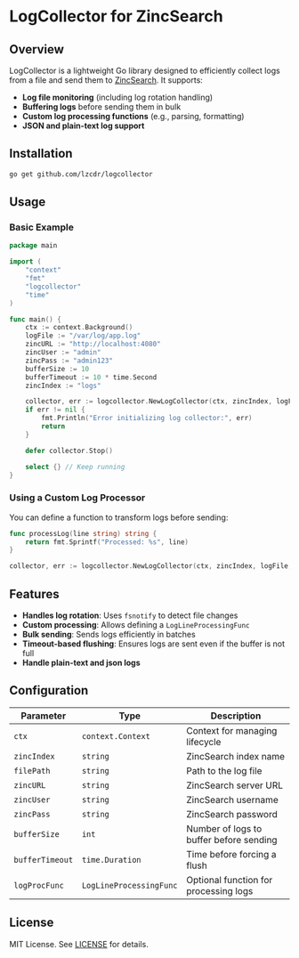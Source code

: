 # LogCollector for ZincSearch

## Overview
LogCollector is a lightweight Go library designed to efficiently collect logs from a file and send them to [ZincSearch](https://zincsearch.com). It supports:
- **Log file monitoring** (including log rotation handling)
- **Buffering logs** before sending them in bulk
- **Custom log processing functions** (e.g., parsing, formatting)
- **JSON and plain-text log support**

## Installation
```sh
go get github.com/lzcdr/logcollector
```

## Usage
### Basic Example
```go
package main

import (
	"context"
	"fmt"
	"logcollector"
	"time"
)

func main() {
	ctx := context.Background()
	logFile := "/var/log/app.log"
	zincURL := "http://localhost:4080"
	zincUser := "admin"
	zincPass := "admin123"
	bufferSize := 10
	bufferTimeout := 10 * time.Second
	zincIndex := "logs"

	collector, err := logcollector.NewLogCollector(ctx, zincIndex, logFile, zincURL, zincUser, zincPass, bufferSize, bufferTimeout, nil)
	if err != nil {
		fmt.Println("Error initializing log collector:", err)
		return
	}

	defer collector.Stop()

	select {} // Keep running
}
```

### Using a Custom Log Processor
You can define a function to transform logs before sending:
```go
func processLog(line string) string {
	return fmt.Sprintf("Processed: %s", line)
}

collector, err := logcollector.NewLogCollector(ctx, zincIndex, logFile, zincURL, zincUser, zincPass, bufferSize, bufferTimeout, processLog)
```

## Features
- **Handles log rotation**: Uses `fsnotify` to detect file changes
- **Custom processing**: Allows defining a `LogLineProcessingFunc`
- **Bulk sending**: Sends logs efficiently in batches
- **Timeout-based flushing**: Ensures logs are sent even if the buffer is not full
- **Handle plain-text and json logs**

## Configuration
| Parameter       | Type                      | Description |
|---------------|-------------------------|-------------|
| `ctx`         | `context.Context`        | Context for managing lifecycle |
| `zincIndex`   | `string`                 | ZincSearch index name |
| `filePath`    | `string`                 | Path to the log file |
| `zincURL`     | `string`                 | ZincSearch server URL |
| `zincUser`    | `string`                 | ZincSearch username |
| `zincPass`    | `string`                 | ZincSearch password |
| `bufferSize`  | `int`                     | Number of logs to buffer before sending |
| `bufferTimeout` | `time.Duration`         | Time before forcing a flush |
| `logProcFunc` | `LogLineProcessingFunc` | Optional function for processing logs |

## License
MIT License. See [LICENSE](LICENSE) for details.

